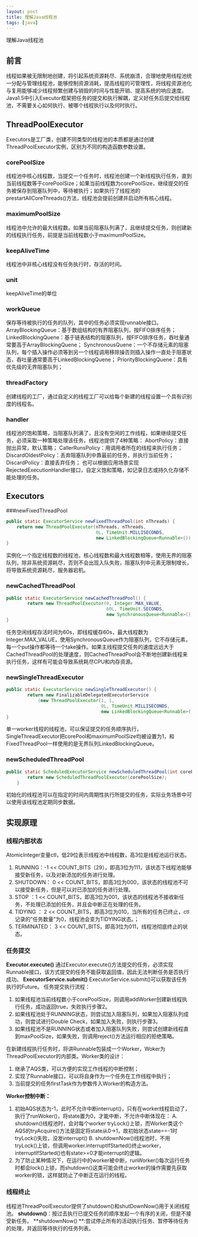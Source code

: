 ```yaml
---
layout: post
title: 理解Java线程池
tags: [java]
---
```


理解Java线程池

## 前言

线程如果被无限制地创建，将引起系统资源耗尽、系统崩溃，合理地使用线程池统一分配与管理线程池，能够控制资源消耗，提高线程的可管理性，将线程资源池化与复用能够减少线程频繁创建与销毁的时间与性能开销、提高系统的响应速度。
Java1.5中引入Executor框架把任务的提交和执行解耦，定义好任务后提交给线程池，不需要关心如何执行、被哪个线程执行以及何时执行。

## ThreadPoolExecutor

Executors是工厂类，创建不同类型的线程池的本质都是通过创建ThreadPoolExecutor实例，区别为不同的构造函数参数设置。
### corePoolSize

线程池中核心线程数，当提交一个任务时，线程池创建一个新线程执行任务，直到当前线程数等于corePoolSize；如果当前线程数为corePoolSize，继续提交的任务被保存到阻塞队列中，等待被执行；如果执行了线程池的prestartAllCoreThreads()方法，线程池会提前创建并启动所有核心线程。

### maximumPoolSize

线程池中允许的最大线程数。如果当前阻塞队列满了，且继续提交任务，则创建新的线程执行任务，前提是当前线程数小于maximumPoolSize。

### keepAliveTime

线程池中非核心线程没有任务执行时，存活的时间。

### unit

keepAliveTime的单位

### workQueue

保存等待被执行的任务的队列，其中的任务必须实现runnable接口。
ArrayBlockingQueue：基于数组结构的有界阻塞队列，按FIFO排序任务；
LinkedBlockingQuene：基于链表结构的阻塞队列，按FIFO排序任务，吞吐量通常要高于ArrayBlockingQuene；
SynchronousQuene：一个不存储元素的阻塞队列，每个插入操作必须等到另一个线程调用移除操否则插入操作一直处于阻塞状态，吞吐量通常要高于LinkedBlockingQuene；
PriorityBlockingQuene：具有优先级的无界阻塞队列；

### threadFactory

创建线程的工厂，通过自定义的线程工厂可以给每个新建的线程设置一个具有识别度的线程名。

### handler

线程池的饱和策略，当阻塞队列满了，且没有空闲的工作线程，如果继续提交任务，必须采取一种策略处理该任务，线程池提供了4种策略：
AbortPolicy：直接抛出异常，默认策略；
CallerRunsPolicy：用调用者所在的线程来执行任务；
DiscardOldestPolicy：丢弃阻塞队列中靠最前的任务，并执行当前任务；
DiscardPolicy：直接丢弃任务；
也可以根据应用场景实现RejectedExecutionHandler接口，自定义饱和策略，如记录日志或持久化存储不能处理的任务。

## Executors

###newFixedThreadPool

```java
public static ExecutorService newFixedThreadPool(int nThreads) {
    return new ThreadPoolExecutor(nThreads, nThreads,
                                  0L, TimeUnit.MILLISECONDS,
                                  new LinkedBlockingQueue<Runnable>());
}
```
实例化一个指定线程数的线程池，核心线程数和最大线程数相等，使用无界的阻塞队列，除非系统资源耗尽，否则不会出现入队失败，阻塞队列中元素无限制增长，将导致系统资源耗尽，服务器宕机。

### newCachedThreadPool

```java
public static ExecutorService newCachedThreadPool() {
        return new ThreadPoolExecutor(0, Integer.MAX_VALUE,
                                      60L, TimeUnit.SECONDS,
                                      new SynchronousQueue<Runnable>());
}
```
任务空闲线程存活时间为60s，即线程缓存60s，最大线程数为Integer.MAX_VALUE，使用SynchronousQueue作为阻塞队列，它不存储元素，每一个put操作都等待一个take操作。如果主线程提交任务的速度远远大于CachedThreadPool的处理速度，则CachedThreadPool会不断地创建新线程来执行任务，这样有可能会导致系统耗尽CPU和内存资源。

### newSingleThreadExecutor

```java
public static ExecutorService newSingleThreadExecutor() {
        return new FinalizableDelegatedExecutorService
            (new ThreadPoolExecutor(1, 1,
                                    0L, TimeUnit.MILLISECONDS,
                                    new LinkedBlockingQueue<Runnable>()));
}
```
单一worker线程的线程池，可以保证提交的任务顺序执行，SingleThreadExecutor把corePool和maximumPoolSize均被设置为1，和FixedThreadPool一样使用的是无界队列LinkedBlockingQueue。

### newScheduledThreadPool

```java
public static ScheduledExecutorService newScheduledThreadPool(int corePoolSize) {
        return new ScheduledThreadPoolExecutor(corePoolSize);
    }
```
初始化的线程池可以在指定的时间内周期性执行所提交的任务，实际业务场景中可以使用该线程池定期同步数据。

## 实现原理

### 线程内部状态

AtomicInteger变量ctl，低29位表示线程池中线程数，高3位是线程池运行状态。
1. RUNNING：-1 << COUNT_BITS（29），即高3位为111，该状态下线程池能够接受新任务，以及对新添加的任务进行处理。
2. SHUTDOWN： 0 << COUNT_BITS，即高3位为000，该状态的线程池不可以接受新任务，但是可以对已添加的任务进行处理。
3. STOP ：1 << COUNT_BITS，即高3位为001，该状态的线程池不接收新任务，不处理已添加的任务，并且会中断正在处理的任务。
4. TIDYING ： 2 << COUNT_BITS，即高3位为010，当所有的任务已终止，ctl记录的”任务数量”为0，线程池会变为TIDYING状态。；
5. TERMINATED： 3 << COUNT_BITS，即高3位为011，线程池彻底终止的状态。

### 任务提交

**Executor.execute()**
通过Executor.execute()方法提交的任务，必须实现Runnable接口，该方式提交的任务不能获取返回值，因此无法判断任务是否执行成功。
**ExecutorService.submit()**
ExecutorService.submit()可以获取该任务执行的Future。
任务提交执行流程：
1. 如果线程池当前线程数小于corePoolSize，则调用addWorker创建新线程执行任务，成功返回true，失败执行步骤2。
2. 如果线程池处于RUNNING状态，则尝试加入阻塞队列，如果加入阻塞队列成功，则尝试进行Double Check，如果加入失败，则执行步骤3。
3. 如果线程池不是RUNNING状态或者加入阻塞队列失败，则尝试创建新线程直到maxPoolSize，如果失败，则调用reject()方法运行相应的拒绝策略。

在新建线程执行任务时，将讲Runnable包装成一个Worker，Woker为ThreadPoolExecutor的内部类。Worker类的设计：
1. 继承了AQS类，可以方便的实现工作线程的中断控制；
2. 实现了Runnable接口，可以将自身作为一个任务在工作线程中执行；
3. 当前提交的任务firstTask作为参数传入Worker的构造方法。

**Worker控制中断：**
1. 初始AQS状态为-1，此时不允许中断interrupt()，只有在worker线程启动了，执行了runWoker()，将state置为0，才能中断，不允许中断体现在： 
	A. shutdown()线程池时，会对每个worker tryLock()上锁，而Worker类这个AQS的tryAcquire()方法是固定将state从0->1，故初始状态state==-1时tryLock()失败，没发interrupt()
	B. shutdownNow()线程池时，不用tryLock()上锁，但调用worker.interruptIfStarted()终止worker，interruptIfStarted()也有state>=0才能interrupt的逻辑。
2. 为了防止某种情况下，在运行中的worker被中断，runWorker()每次运行任务时都会lock()上锁，而shutdown()这类可能会终止worker的操作需要先获取worker的锁，这样就防止了中断正在运行的线程。

### 线程终止

线程池ThreadPoolExecutor提供了shutdown()和shutDownNow()用于关闭线程池。
**shutdown()**：按过去执行已提交任务的顺序发起一个有序的关闭，但是不接受新任务。
**shutdownNow() **:尝试停止所有的活动执行任务、暂停等待任务的处理，并返回等待执行的任务列表。

